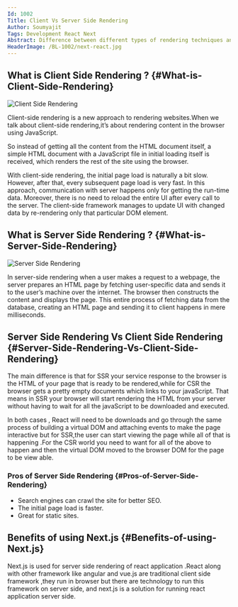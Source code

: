 ```yaml
---
Id: 1002
Title: Client Vs Server Side Rendering
Author: Soumyajit
Tags: Development React Next
Abstract: Difference between different types of rendering techniques and advantage of one over the others.
HeaderImage: /BL-1002/next-react.jpg
---
```


## What is Client Side Rendering ? {#What-is-Client-Side-Rendering}

![Client Side Rendering](/BL-1002/csr.png)

Client-side rendering is a new approach to rendering websites.When we talk about client-side rendering,it’s about rendering content in the browser using JavaScript.

So instead of getting all the content from the HTML document itself, a simple HTML document with a JavaScript file in initial loading itself is received, which renders the rest of the site using the browser.

With client-side rendering, the initial page load is naturally a bit slow. However, after that, every subsequent page load is very fast. In this approach, communication with server happens only for getting the run-time data. Moreover, there is no need to reload the entire UI after every call to the server. The client-side framework manages to update UI with changed data by re-rendering only that particular DOM element.

## What is Server Side Rendering ?  {#What-is-Server-Side-Rendering}

![Server Side Rendering](/BL-1002/ssr.png)

In server-side rendering when a user makes a request to a webpage, the server prepares an HTML page by fetching user-specific data and sends it to the user’s machine over the internet. The browser then constructs the content and displays the page. This entire process of fetching data from the database, creating an HTML page and sending it to client happens in mere milliseconds.

## Server Side Rendering Vs Client Side Rendering {#Server-Side-Rendering-Vs-Client-Side-Rendering}

The main difference is that for SSR your service response to the browser is the HTML of your page that is ready to be rendered,while for CSR the browser gets a pretty empty documents which links to your javaScript. That means in SSR your browser will start rendering the HTML from your server without having to wait for all the javaScript to be downloaded and executed. 

In both cases , React will need to be downloads and go through the same process of building a virtual DOM and attaching events to make the page interactive but for SSR,the user can start viewing the page while all of that is happening .For the CSR world you need to want for all of the above to happen and then the virtual DOM moved to the browser DOM for the page to be view able.

### Pros of Server Side Rendering {#Pros-of-Server-Side-Rendering}
- Search engines can crawl the site for better SEO.
- The initial page load is faster.
- Great for static sites.

## Benefits of using Next.js {#Benefits-of-using-Next.js}

Next.js is used for server side rendering of react application .React along with other framework like angular and vue.js are traditional client side framework ,they run in browser but there are technology to run this framework on server side, and next.js is a solution for running react application server side.